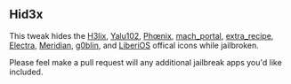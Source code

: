 ## Hid3x

This tweak hides the [H3lix](https://h3lix.tihmstar.net), [Yalu102](https://yalu.qwertyoruiop.com), [Phœnix](https://phoenixpwn.com), [mach_portal](https://yalu.qwertyoruiop.com/), [extra_recipe](https://yalu.qwertyoruiop.com/), [Electra](https://coolstar.org/electra/), [Meridian](https://meridian.sparkes.zone/), [g0blin](https://g0blin.sticktron.net/), and [LiberiOS](http://newosxbook.com/liberios) offical icons while jailbroken.

Please feel make a pull request will any additional jailbreak apps you'd like included. 
